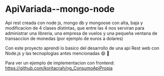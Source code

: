 # ApiVariada--mongo-node

Api rest creada con  node js, mongo db y mongoose con alta, baja y modificacion de 4 clases distintas, que entre las 4 nos serviran para administrar una libreria, una empresa de vuelos y una pequeña ventana de transaccion de monedas (por ejemplo de euros a dolares)

Con este proyecto aprendi lo basico del desarrollo de una api Rest web con Node.js y las tecnoplogias antes mencionadas :smile: :dragon:

Para ver un ejemplo de implementacion con frontend: https://github.com/koritacrah/ng_ConsumoApiPropia
